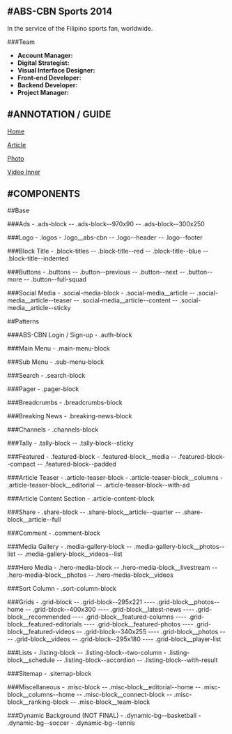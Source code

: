#ABS-CBN Sports 2014
---------------------
In the service of the Filipino sports fan, worldwide.

###Team

  * **Account Manager:** 
  * **Digital Strategist:** 
  * **Visual Interface Designer:** 
  * **Front-end Developer:** 
  * **Backend Developer:** 
  * **Project Manager:** 


#ANNOTATION / GUIDE
---------------------

[Home](http://www.bounceapp.com/129087)

[Article](http://www.bounceapp.com/129093)

[Photo](http://www.bounceapp.com/129096)

[Video Inner](http://www.bounceapp.com/129095)


#COMPONENTS
---------------------

##Base

###Ads
    - .ads-block
    -- .ads-block--970x90
    -- .ads-block--300x250

###Logo
    - .logos
    - .logo__abs-cbn
    -- .logo--header
    -- .logo--footer

###Block Title
    - .block-titles
    -- .block-title--red
    -- .block-title--blue
    -- .block-title--indented

###Buttons
    - .buttons
    -- .button--previous
    -- .button--next
    -- .button--more
    -- .button--full-squad

###Social Media
    - .social-media-block
    - .social-media__article
    -- .social-media__article--teaser
    -- .social-media__article--content
    -- .social-media__article--sticky

##Patterns

###ABS-CBN Login / Sign-up
    - .auth-block

###Main Menu
    - .main-menu-block

###Sub Menu
    - .sub-menu-block

###Search
    - .search-block

###Pager
    - .pager-block
    
###Breadcrumbs
    - .breadcrumbs-block

###Breaking News
    - .breaking-news-block
    
###Channels
    - .channels-block
    
###Tally
    - .tally-block
    -- .tally-block--sticky
    
###Featured
    - .featured-block
    - .featured-block__media
    -- .featured-block--compact
    -- .featured-block--padded
    
###Article Teaser
    - .article-teaser-block
    - .article-teaser-block__columns
    - .article-teaser-block__editorial
    -- .article-teaser-block--with-ad
    
###Article Content Section
    - .article-content-block
    
###Share
    - .share-block
    -- .share-block__article--quarter
    -- .share-block__article--full

###Comment
    - .comment-block
    
###Media Gallery
    - .media-gallery-block
    -- .media-gallery-block__photos--list
    -- .media-gallery-block__videos--list

###Hero Media
    - .hero-media-block
    -- .hero-media-block__livestream
    -- .hero-media-block__photos
    -- .hero-media-block__videos
    
###Sort Column
    - .sort-column-block

###Grids
    - .grid-block
    -- .grid-block--295x221
    ---- .grid-block__photos--home
    -- .grid-block--400x300
    ---- .grid-block__latest-news
    ---- .grid-block__recommended
    ---- .grid-block__featured-columns
    ---- .grid-block__featured-editorials
    ---- .grid-block__featured-photos
    ---- .grid-block__featured-videos
    -- .grid-block--340x255
    ---- .grid-block__photos
    ---- .grid-block__videos
    -- .grid-block--295x180
    ---- .grid-block__player-list
    
###Lists
    - .listing-block
    -- .listing-block--two-column
    - .listing-block__schedule
    -- .listing-block--accordion
    -- .listing-block--with-result
    
###Sitemap
    - .sitemap-block

###Miscellaneous
    - .misc-block
    -- .misc-block__editorial--home
    -- .misc-block__columns--home
    -- .misc-block__connect-block
    -- .misc-block__ranking-block
    -- .misc-block__team-block

###Dynamic Background (NOT FINAL)
    - .dynamic-bg--basketball
    - .dynamic-bg--soccer
    - .dynamic-bg--tennis
